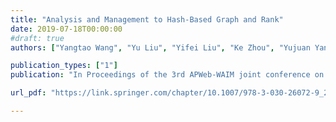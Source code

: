 ```yaml
---
title: "Analysis and Management to Hash-Based Graph and Rank"
date: 2019-07-18T00:00:00
#draft: true
authors: ["Yangtao Wang", "Yu Liu", "Yifei Liu", "Ke Zhou", "Yujuan Yang", "Jiangfeng Zeng", "Xiaodong Xu", "Zhili Xiao"]

publication_types: ["1"]
publication: "In Proceedings of the 3rd APWeb-WAIM joint conference on Web and Big Data (APWeb-WAIM), Chengdu, China."

url_pdf: "https://link.springer.com/chapter/10.1007/978-3-030-26072-9_22"

---
```



